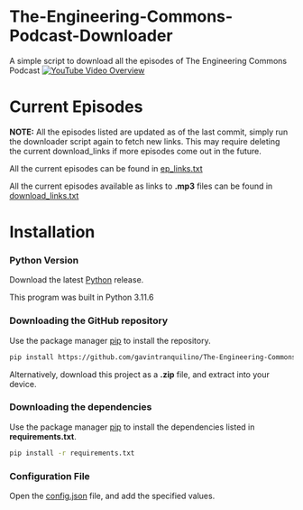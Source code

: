 # The-Engineering-Commons-Podcast-Downloader
A simple script to download all the episodes of The Engineering Commons Podcast
[![YouTube Video Overview](https://img.youtube.com/vi/Upy5AlAl3gc/0.jpg)](https://www.youtube.com/watch?v=Upy5AlAl3gc)

# Current Episodes

**NOTE:** All the episodes listed are updated as of the last commit, simply run the downloader script again to fetch new links. This may require deleting the current download_links if more episodes come out in the future.  

All the current episodes can be found in [ep_links.txt](out\ep_links.txt) 

All the current episodes available as links to **.mp3** files can be found in [download_links.txt](out\download_links.txt) 

# Installation

### Python Version
Download the latest [Python](https://www.python.org/downloads/) release.

This program was built in Python 3.11.6

### Downloading the GitHub repository
Use the package manager [pip](https://pip.pypa.io/en/stable/) to install the repository.

```bash
pip install https://github.com/gavintranquilino/The-Engineering-Commons-Podcast-Downloader
```

Alternatively, download this project as a **.zip** file, and extract into your device.

### Downloading the dependencies
Use the package manager [pip](https://pip.pypa.io/en/stable/) to install the dependencies listed in **requirements.txt**.

```bash
pip install -r requirements.txt
```

### Configuration File
Open the [config.json](./config.json) file, and add the specified values.





